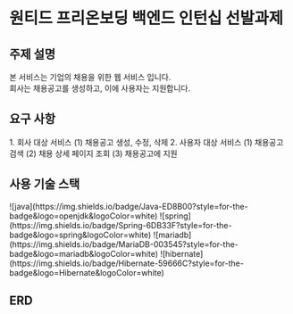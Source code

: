 <h1>원티드 프리온보딩 백엔드 인턴십 선발과제</h1>

<h2>주제 설명</h2>
본 서비스는 기업의 채용을 위한 웹 서비스 입니다.<br>
회사는 채용공고를 생성하고, 이에 사용자는 지원합니다.

<h2>요구 사항</h2>
1. 회사 대상 서비스
   (1) 채용공고 생성, 수정, 삭제
2. 사용자 대상 서비스
   (1) 채용공고 검색
   (2) 채용 상세 페이지 조회
   (3) 채용공고에 지원

<h2>사용 기술 스택</h2>
   ![java](https://img.shields.io/badge/Java-ED8B00?style=for-the-badge&logo=openjdk&logoColor=white)
   ![spring](https://img.shields.io/badge/Spring-6DB33F?style=for-the-badge&logo=spring&logoColor=white)
   ![mariadb](https://img.shields.io/badge/MariaDB-003545?style=for-the-badge&logo=mariadb&logoColor=white)
   ![hibernate](https://img.shields.io/badge/Hibernate-59666C?style=for-the-badge&logo=Hibernate&logoColor=white)

<h2>ERD</h2>